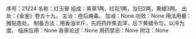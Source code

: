 序号：21224
名称：红玉膏
组成：紫草1两，红花1两，当归2两，黄蜡3两。
出处：《金鉴》卷五十九。
主治：痘后痈毒。
加减：None
功效：None
用法用量：摊贴患处。
制备方法：用香油半斤，先将药炸焦去滓，后下黄蜡令匀，以冷为度。
临床应用：None
各家论述：None
用药禁忌：None
附注：None
